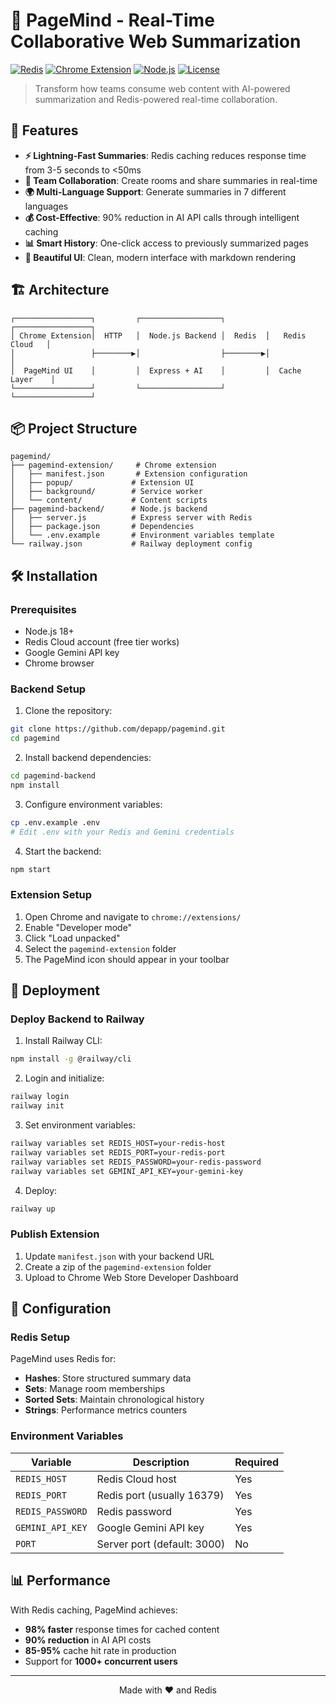 # 🧠 PageMind - Real-Time Collaborative Web Summarization

[![Redis](https://img.shields.io/badge/Redis-8-DC382D?style=for-the-badge&logo=redis&logoColor=white)](https://redis.io)
[![Chrome Extension](https://img.shields.io/badge/Chrome-Extension-4285F4?style=for-the-badge&logo=google-chrome&logoColor=white)](https://chrome.google.com)
[![Node.js](https://img.shields.io/badge/Node.js-18+-339933?style=for-the-badge&logo=node.js&logoColor=white)](https://nodejs.org)
[![License](https://img.shields.io/badge/License-MIT-yellow.svg?style=for-the-badge)](LICENSE)

> Transform how teams consume web content with AI-powered summarization and Redis-powered real-time collaboration.

## 🚀 Features

- **⚡ Lightning-Fast Summaries**: Redis caching reduces response time from 3-5 seconds to <50ms
- **👥 Team Collaboration**: Create rooms and share summaries in real-time
- **🌍 Multi-Language Support**: Generate summaries in 7 different languages
- **💰 Cost-Effective**: 90% reduction in AI API calls through intelligent caching
- **📊 Smart History**: One-click access to previously summarized pages
- **🎨 Beautiful UI**: Clean, modern interface with markdown rendering

## 🏗️ Architecture

```
┌─────────────────┐         ┌──────────────────┐         ┌─────────────────┐
│ Chrome Extension│  HTTP   │  Node.js Backend │  Redis  │   Redis Cloud   │
│                 ├────────▶│                  ├────────▶│                 │
│  PageMind UI    │         │  Express + AI    │         │  Cache Layer    │
└─────────────────┘         └──────────────────┘         └─────────────────┘
```

## 📦 Project Structure

```
pagemind/
├── pagemind-extension/     # Chrome extension
│   ├── manifest.json       # Extension configuration
│   ├── popup/             # Extension UI
│   ├── background/        # Service worker
│   └── content/           # Content scripts
├── pagemind-backend/      # Node.js backend
│   ├── server.js          # Express server with Redis
│   ├── package.json       # Dependencies
│   └── .env.example       # Environment variables template
└── railway.json           # Railway deployment config
```

## 🛠️ Installation

### Prerequisites

- Node.js 18+
- Redis Cloud account (free tier works)
- Google Gemini API key
- Chrome browser

### Backend Setup

1. Clone the repository:
```bash
git clone https://github.com/depapp/pagemind.git
cd pagemind
```

2. Install backend dependencies:
```bash
cd pagemind-backend
npm install
```

3. Configure environment variables:
```bash
cp .env.example .env
# Edit .env with your Redis and Gemini credentials
```

4. Start the backend:
```bash
npm start
```

### Extension Setup

1. Open Chrome and navigate to `chrome://extensions/`
2. Enable "Developer mode"
3. Click "Load unpacked"
4. Select the `pagemind-extension` folder
5. The PageMind icon should appear in your toolbar

## 🚀 Deployment

### Deploy Backend to Railway

1. Install Railway CLI:
```bash
npm install -g @railway/cli
```

2. Login and initialize:
```bash
railway login
railway init
```

3. Set environment variables:
```bash
railway variables set REDIS_HOST=your-redis-host
railway variables set REDIS_PORT=your-redis-port
railway variables set REDIS_PASSWORD=your-redis-password
railway variables set GEMINI_API_KEY=your-gemini-key
```

4. Deploy:
```bash
railway up
```

### Publish Extension

1. Update `manifest.json` with your backend URL
2. Create a zip of the `pagemind-extension` folder
3. Upload to Chrome Web Store Developer Dashboard

## 🔧 Configuration

### Redis Setup

PageMind uses Redis for:
- **Hashes**: Store structured summary data
- **Sets**: Manage room memberships
- **Sorted Sets**: Maintain chronological history
- **Strings**: Performance metrics counters

### Environment Variables

| Variable | Description | Required |
|----------|-------------|----------|
| `REDIS_HOST` | Redis Cloud host | Yes |
| `REDIS_PORT` | Redis port (usually 16379) | Yes |
| `REDIS_PASSWORD` | Redis password | Yes |
| `GEMINI_API_KEY` | Google Gemini API key | Yes |
| `PORT` | Server port (default: 3000) | No |

## 📊 Performance

With Redis caching, PageMind achieves:
- **98% faster** response times for cached content
- **90% reduction** in AI API costs
- **85-95%** cache hit rate in production
- Support for **1000+ concurrent users**

---

<p align="center">Made with ❤️ and Redis</p>
